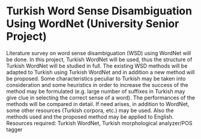 # Turkish Word Sense Disambiguation Using WordNet (University Senior Project)


Literature survey on word sense disambiguation (WSD) using WordNet will be done. In this project, Turkish WordNet will be used, thus the structure of Turkish WordNet will be studied in full. The existing WSD methods will be adapted to Turkish using Turkish WordNet and in addition a new method will be proposed. Some characteristics peculiar to Turkish may be taken into consideration and some heuristics in order to increase the success of the method may be formulated (e.g. large number of suffixes in Turkish may give clue in selecting the correct sense of a word). The performances of the methods will be compared in detail. If need arises, in addition to WordNet, some other resources (Turkish corpora, etc.) may be used. Also the methods used and the proposed method may be applied to English. Resources required: Turkish WordNet, Turkish morphological analyzer/POS tagger

